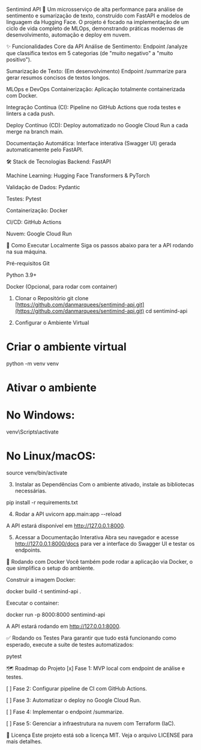 Sentimind API 🧠
Um microsserviço de alta performance para análise de sentimento e sumarização de texto, construído com FastAPI e modelos de linguagem da Hugging Face. O projeto é focado na implementação de um ciclo de vida completo de MLOps, demonstrando práticas modernas de desenvolvimento, automação e deploy em nuvem.

✨ Funcionalidades
Core da API
Análise de Sentimento: Endpoint /analyze que classifica textos em 5 categorias (de "muito negativo" a "muito positivo").

Sumarização de Texto: (Em desenvolvimento) Endpoint /summarize para gerar resumos concisos de textos longos.

MLOps e DevOps
Containerização: Aplicação totalmente containerizada com Docker.

Integração Contínua (CI): Pipeline no GitHub Actions que roda testes e linters a cada push.

Deploy Contínuo (CD): Deploy automatizado no Google Cloud Run a cada merge na branch main.

Documentação Automática: Interface interativa (Swagger UI) gerada automaticamente pelo FastAPI.

🛠️ Stack de Tecnologias
Backend: FastAPI

Machine Learning: Hugging Face Transformers & PyTorch

Validação de Dados: Pydantic

Testes: Pytest

Containerização: Docker

CI/CD: GitHub Actions

Nuvem: Google Cloud Run

🚀 Como Executar Localmente
Siga os passos abaixo para ter a API rodando na sua máquina.

Pré-requisitos
Git

Python 3.9+

Docker (Opcional, para rodar com container)

1. Clonar o Repositório
git clone [https://github.com/danmarquees/sentimind-api.git](https://github.com/danmarquees/sentimind-api.git)
cd sentimind-api

2. Configurar o Ambiente Virtual
# Criar o ambiente virtual
python -m venv venv

# Ativar o ambiente
# No Windows:
venv\Scripts\activate
# No Linux/macOS:
source venv/bin/activate

3. Instalar as Dependências
Com o ambiente ativado, instale as bibliotecas necessárias.

pip install -r requirements.txt

4. Rodar a API
uvicorn app.main:app --reload

A API estará disponível em http://127.0.0.1:8000.

5. Acessar a Documentação Interativa
Abra seu navegador e acesse http://127.0.0.1:8000/docs para ver a interface do Swagger UI e testar os endpoints.

🐳 Rodando com Docker
Você também pode rodar a aplicação via Docker, o que simplifica o setup do ambiente.

Construir a imagem Docker:

docker build -t sentimind-api .

Executar o container:

docker run -p 8000:8000 sentimind-api

A API estará rodando em http://127.0.0.1:8000.

✅ Rodando os Testes
Para garantir que tudo está funcionando como esperado, execute a suíte de testes automatizados:

pytest

🗺️ Roadmap do Projeto
[x] Fase 1: MVP local com endpoint de análise e testes.

[ ] Fase 2: Configurar pipeline de CI com GitHub Actions.

[ ] Fase 3: Automatizar o deploy no Google Cloud Run.

[ ] Fase 4: Implementar o endpoint /summarize.

[ ] Fase 5: Gerenciar a infraestrutura na nuvem com Terraform (IaC).

📄 Licença
Este projeto está sob a licença MIT. Veja o arquivo LICENSE para mais detalhes.
